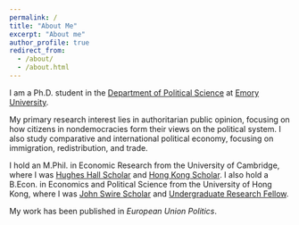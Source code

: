 ```yaml
---
permalink: /
title: "About Me"
excerpt: "About me"
author_profile: true
redirect_from: 
  - /about/
  - /about.html
---
```


I am a Ph.D. student in the [Department of Political Science](http://polisci.emory.edu/home/index.html) at [Emory University](https://www.emory.edu/home/index.html).

My primary research interest lies in authoritarian public opinion, focusing on how citizens in nondemocracies form their views on the political system. I also study comparative and international political economy, focusing on immigration, redistribution, and trade.

I hold an M.Phil. in Economic Research from the University of Cambridge, where I was [Hughes Hall Scholar](https://www.hughes.cam.ac.uk/applying/scholarships-bursaries/) and [Hong Kong Scholar](https://hkses.edb.gov.hk/en/index.html). I also hold a B.Econ. in Economics and Political Science from the University of Hong Kong, where I was [John Swire Scholar](https://www.scholarships.hku.hk/Scholarships/detail/158) and [Undergraduate Research Fellow](https://tl.hku.hk/urfp/).

My work has been published in _European Union Politics_.
